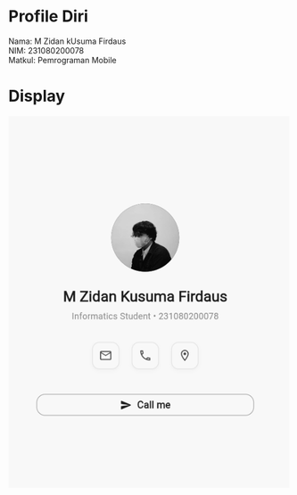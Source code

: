 # Profile Diri

Nama: M Zidan kUsuma Firdaus <br/>
NIM: 231080200078 <br/>
Matkul: Pemrograman Mobile <br/>

# Display

![alt text](https://github.com/zidankusumafirdaus/Profile-MobileProgramming/blob/main/display.png?raw=true)
